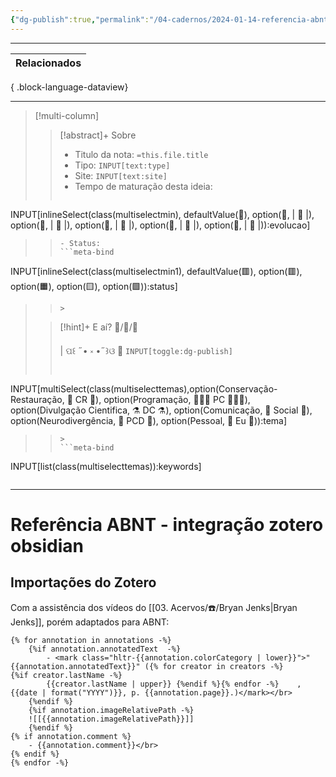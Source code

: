 ```yaml
---
{"dg-publish":true,"permalink":"/04-cadernos/2024-01-14-referencia-abnt-integracao-zotero-obsidian/","tags":["🧠️/📝️/🌿️"],"created":"2024-05-08T13:44:45.767-03:00","updated":"2024-02-16T12:24:16.184-03:00"}
---
```



***
| Relacionados |
| ------------ |

{ .block-language-dataview}
***

>[!multi-column]
>
>>[!abstract]+ Sobre
>>- Titulo da nota: `=this.file.title`
>>- Tipo: `INPUT[text:type]`
>>- Site: `INPUT[text:site]`
>>- Tempo de maturação desta ideia:
>>```meta-bind
INPUT[inlineSelect(class(multiselectmin), defaultValue(🌱️), option(🌱️, | 🌱️ |), option(🌿️, | 🌿️ |), option(🌻, | 🌻 |), option(🌲️, | 🌲️ |), option(🌵, | 🌵 |)):evolucao]
>>```
>>- Status:
>>```meta-bind
INPUT[inlineSelect(class(multiselectmin1), defaultValue(🟥️), option(🟥️), option(🟧️), option(🟨️), option(🟩️)):status]
>>```
>>>
>
>>[!hint]+ E aí?
>>🧠️/📝️/🌿️
>>
>>| ପ꒰ ˶• ༝ •˶꒱ଓ 🍃 `INPUT[toggle:dg-publish]`
>>
>>```meta-bind
INPUT[multiSelect(class(multiselecttemas),option(Conservação-Restauração, 🏺 CR 🏺), option(Programação, 👨🏻‍💻 PC 👨🏻‍💻), option(Divulgação Cientifica, ⚗️ DC ⚗️), option(Comunicação, 🦜 Social 🦜), option(Neurodivergência, 🌈 PCD 🌈), option(Pessoal, 🦝 Eu 🦝)):tema]
>>```
>>>
>>```meta-bind
INPUT[list(class(multiselecttemas)):keywords]
>>```
***

# Referência ABNT - integração zotero obsidian

## Importações do Zotero

Com a assistência dos vídeos do [[03. Acervos/☎️/Bryan Jenks\|Bryan Jenks]], porém adaptados para ABNT:

```
{% for annotation in annotations -%}
	{%if annotation.annotatedText  -%}
		- <mark class="hltr-{{annotation.colorCategory | lower}}">"{{annotation.annotatedText}}" ({% for creator in creators -%}
{%if creator.lastName -%}
		{{creator.lastName | upper}} {%endif %}{% endfor -%}	, {{date | format("YYYY")}}, p. {{annotation.page}}.)</mark></br>
	{%endif %}
	{%if annotation.imageRelativePath -%}
	![[{{annotation.imageRelativePath}}]]
	{%endif %}
{% if annotation.comment %}
	- {{annotation.comment}}</br>
{% endif %}
{% endfor -%}
```
